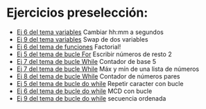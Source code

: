 # Ejercicios preselección:

- [Ej 6 del tema variables](../JS/1.Variables/6.js) Cambiar hh:mm a segundos
- [Ej 9 del tema variables](../JS/1.Variables/9.js) Swap de dos variables
- [Ej 6 del tema de funciones](../JS/7.Funciones/6.js) Factorial!
- [Ej 5 del tema de bucle For](../JS/4.For/5.js) Escribir números de resto 2
- [Ej 7 del tema de bucle While](../JS/4.For/7.js) Contador de base 5
- [Ej 7 del tema de bucle While](../JS/5.While/7.js) Máx y mín de una lista de números
- [Ej 8 del tema de bucle While](../JS/5.While/8.js) Contador de números pares
- [Ej 5 del tema de bucle do while](../JS/6.Do_while/5.js) Repetir caracter con bucle
- [Ej 6 del tema de bucle do while](../JS/6.Do_while/6.js) MCD con bucle
- [Ej 9 del tema de bucle do while](../JS/6.Do_while/9.js) secuencia ordenada
